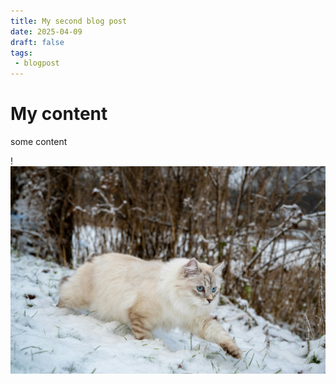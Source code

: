 ```yaml
---
title: My second blog post
date: 2025-04-09
draft: false
tags: 
 - blogpost
---
```


# My content
some content

!![Image Description](/images/home.jpg)